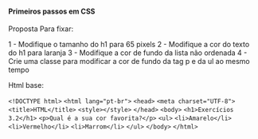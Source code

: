 #### Primeiros passos em CSS

Proposta Para fixar:

1 - Modifique o tamanho do h1 para 65 pixels
2 - Modifique a cor do texto do h1 para laranja
3 - Modifique a cor de fundo da lista não ordenada
4 - Crie uma classe para modificar a cor de fundo da tag p e da ul ao mesmo tempo

Html base:


`<!DOCTYPE html>`
`<html lang="pt-br">`
  `<head>`
    `<meta charset="UTF-8">`
    `<title>HTML</title>`
    `<style></style>`
  `</head>`
  `<body>`
    `<h1>Exercícios 3.2</h1>`
    `<p>Qual é a sua cor favorita?</p>`
    `<ul>`
      `<li>Amarelo</li>`
      `<li>Vermelho</li>`
      `<li>Marrom</li>`
    `</ul>`
  `</body>`
`</html>`
